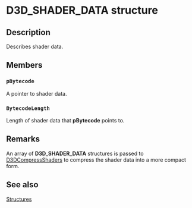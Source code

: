 # D3D_SHADER_DATA structure

## Description

Describes shader data.

## Members

### `pBytecode`

A pointer to shader data.

### `BytecodeLength`

Length of shader data that **pBytecode** points to.

## Remarks

An array of **D3D_SHADER_DATA** structures is passed to [D3DCompressShaders](https://learn.microsoft.com/windows/desktop/direct3dhlsl/d3dcompressshaders) to compress the shader data into a more compact form.

## See also

[Structures](https://learn.microsoft.com/windows/desktop/direct3dhlsl/dx-graphics-d3dcompiler-reference-structs)